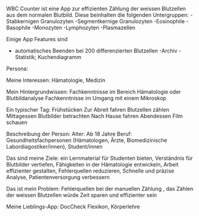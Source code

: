 WBC Counter ist eine App zur effizienten Zählung der weissen Blutzellen aus dem normalen Blutbild. Diese beinhalten die folgenden Untergruppen: 
-Stabkernigen Granulozyten
-Segmentkernige Granulozyten
-Eosinophile
-Basophile
-Monozyten
-Lymphozyten
-Plasmazellen

Einige App Features sind
- automatisches Beenden bei 200 differenzierten Blutzellen 
-Archiv 
-Statistik; Kuchendiagramm

Persona: 

Meine Interessen: Hämatologie, Medizin

Mein Hintergrundwissen: Fachkenntnisse im Bereich Hämatologie oder Blutbildanalyse Fachkenntnisse im Umgang mit einem Mikroskop 

Ein typischer Tag: Frühstücken Zur Abreit fahren Blutzellen zählen Mittagessen Blutbilder betrachten Nach Hause fahren Abendessen Film schauen

Beschreibung der Person: Alter: Ab 18 Jahre Beruf: Gesundheitsfachpersonen (Hämatologen, Ärzte, Biomedizinische Labordiagostiker/innen), Student/innen

Das sind meine Ziele: ein Lernmaterial für Studenten bieten, Verständnis für Blutbilder vertiefen, Fähigkeiten in der Hämatologie entwickeln, Arbeit effizienter gestalten, Fehlerquellen reduzieren, Schnelle und präzise Analyse, Patientenversorgung verbessern 

Das ist mein Problem: Fehlerquellen bei der manuellen Zählung , das Zählen der weissen Blutzellen würde Zeit sparen und effizienter sein

Meine Lieblings-App: DocCheck Flexikon, Körperlehre
